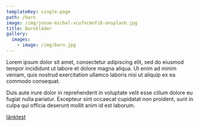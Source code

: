 ```yaml
---
templateKey: single-page
path: /barn
image: /img/josue-michel-xcu7ncmnfi8-unsplash.jpg
title: Barnkläder
gallery:
  images:
    - image: /img/barn.jpg
---
```

Lorem ipsum dolor sit amet, consectetur adipiscing elit, sed do eiusmod tempor incididunt ut labore et dolore magna aliqua. Ut enim ad minim veniam, quis nostrud exercitation ullamco laboris nisi ut aliquip ex ea commodo consequat.

Duis aute irure dolor in reprehenderit in voluptate velit esse cillum dolore eu fugiat nulla pariatur. Excepteur sint occaecat cupidatat non proident, sunt in culpa qui officia deserunt mollit anim id est laborum.

[länktest](/brollop)